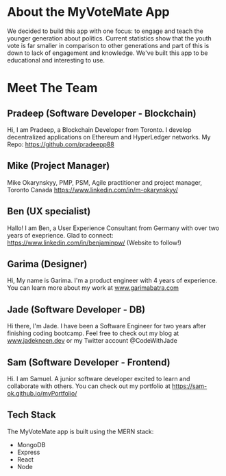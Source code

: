 # About the MyVoteMate App
We decided to build this app with one focus: to engage and teach the younger generation about politics. Current statistics show that the youth vote is far smaller in comparison to other generations and part of this is down to lack of engagement and knowledge. We've built this app to be educational and interesting to use.

# Meet The Team

## Pradeep (Software Developer - Blockchain)
Hi, I am Pradeep, a Blockchain Developer from Toronto. I develop decentralized applications on Ethereum and HyperLedger networks. My Repo: https://github.com/pradeepp88

## Mike (Project Manager)
Mike Okarynskyy, PMP, PSM, Agile practitioner and project manager, Toronto Canada https://www.linkedin.com/in/m-okarynskyy/

## Ben (UX specialist)
Hallo! I am Ben, a User Experience Consultant from Germany with over two years of exeprience. Glad to connect: https://www.linkedin.com/in/benjaminpw/ (Website to follow!)

## Garima (Designer)
Hi, My name is Garima. I'm a product engineer with 4 years of experience. You can learn more about my work at www.garimabatra.com

## Jade (Software Developer - DB)
Hi there, I'm Jade. I have been a Software Engineer for two years after finishing coding bootcamp. Feel free to check out my blog at www.jadekneen.dev or my Twitter account @CodeWithJade

## Sam (Software Developer - Frontend)
Hi. I am Samuel. A junior software developer excited to learn and collaborate with others. You can check out my portfolio at https://sam-ok.github.io/myPortfolio/

## Tech Stack
The MyVoteMate app is built using the MERN stack:
* MongoDB
* Express
* React
* Node
